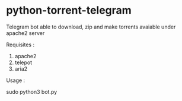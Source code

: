 # python-torrent-telegram
Telegram bot able to download, zip and make torrents avaiable under apache2 server

Requisites :

1. apache2
2. telepot
3. aria2

Usage : 

sudo python3 bot.py
